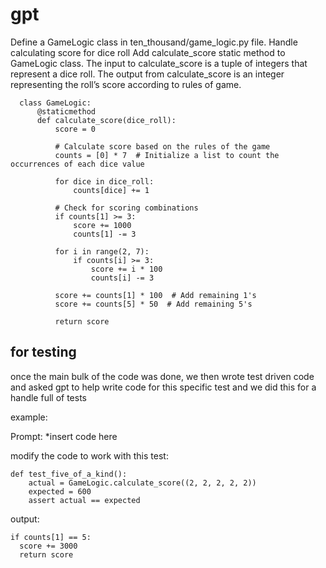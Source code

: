 # gpt

Define a GameLogic class in ten_thousand/game_logic.py file.
Handle calculating score for dice roll
Add calculate_score static method to GameLogic class.
The input to calculate_score is a tuple of integers that represent a dice roll.
The output from calculate_score is an integer representing the roll’s score according to rules of game.

      class GameLogic:
          @staticmethod
          def calculate_score(dice_roll):
              score = 0

              # Calculate score based on the rules of the game
              counts = [0] * 7  # Initialize a list to count the occurrences of each dice value

              for dice in dice_roll:
                  counts[dice] += 1

              # Check for scoring combinations
              if counts[1] >= 3:
                  score += 1000
                  counts[1] -= 3

              for i in range(2, 7):
                  if counts[i] >= 3:
                      score += i * 100
                      counts[i] -= 3

              score += counts[1] * 100  # Add remaining 1's
              score += counts[5] * 50  # Add remaining 5's

              return score

## for testing

once the main bulk of the code was done, we then wrote test driven code and asked gpt to help write code for this specific test and we did this for a handle full of tests

example:

Prompt: *insert code here

modify the code to work with this test:

    def test_five_of_a_kind():
        actual = GameLogic.calculate_score((2, 2, 2, 2, 2))
        expected = 600
        assert actual == expected

output:

    if counts[1] == 5:
      score += 3000 
      return score
